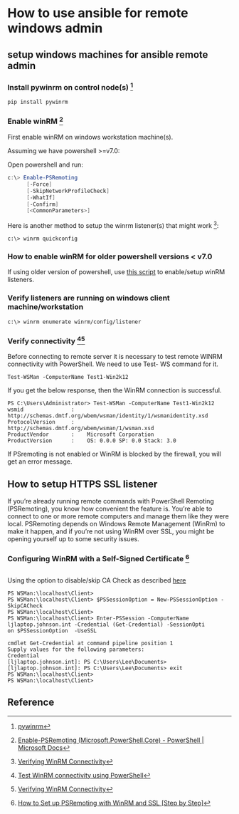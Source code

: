 
How to use ansible for remote windows admin
===

## setup windows machines for ansible remote admin

### Install pywinrm on control node(s) [^1]

```shell
pip install pywinrm
```

### Enable winRM [^2]

First enable winRM on windows workstation machine(s). 

Assuming we have powershell >=v7.0:


Open powershell and run:
```powershell
c:\> Enable-PSRemoting
      [-Force]
      [-SkipNetworkProfileCheck]
      [-WhatIf]
      [-Confirm]
      [<CommonParameters>]
```

Here is another method to setup the winrm listener(s) that might work [^4]:

```
c:\> winrm quickconfig
```

### How to enable winRM for older powershell versions < v7.0
If using older version of powershell, use [this script](https://github.com/ansible/ansible/blob/devel/examples/scripts/ConfigureRemotingForAnsible.ps1) to enable/setup winRM listeners.

### Verify listeners are running on windows client machine/workstation

```
c:\> winrm enumerate winrm/config/listener
```

### Verify connectivity [^3][^4]

Before connecting to remote server it is necessary to test remote WINRM connectivity with PowerShell. We need to use Test- WS command for it.

```
Test-WSMan -ComputerName Test1-Win2k12
```

If you get the below response, then the WinRM connection is successful.

```
PS C:\Users\Administrator> Test-WSMan -ComputerName Test1-Win2k12
wsmid               :    http://schemas.dmtf.org/wbem/wsman/identity/1/wsmanidentity.xsd  
ProtocolVersion     :    http://schemas.dmtf.org/wbem/wsman/1/wsman.xsd
ProductVendor       :    Microsoft Corporation
ProductVersion      :    OS: 0.0.0 SP: 0.0 Stack: 3.0
```

If PSremoting is not enabled or WinRM is blocked by the firewall, you will get an error message.

## How to setup HTTPS SSL listener

If you’re already running remote commands with PowerShell Remoting (PSRemoting), you know how convenient the feature is. You’re able to connect to one or more remote computers and manage them like they were local. PSRemoting depends on Windows Remote Management (WinRm) to make it happen, and if you’re not using WinRM over SSL, you might be opening yourself up to some security issues.


### Configuring WinRM with a Self-Signed Certificate [^5]



## 

Using the option to disable/skip CA Check as described [here](https://adamtheautomator.com/winrm-ssl/)

```shell
PS WSMan:\localhost\Client>
PS WSMan:\localhost\Client> $PSSessionOption = New-PSSessionOption -SkipCACheck
PS WSMan:\localhost\Client>
PS WSMan:\localhost\Client> Enter-PSSession -ComputerName ljlaptop.johnson.int -Credential (Get-Credential) -SessionOpti
on $PSSessionOption  -UseSSL

cmdlet Get-Credential at command pipeline position 1
Supply values for the following parameters:
Credential
[ljlaptop.johnson.int]: PS C:\Users\Lee\Documents>
[ljlaptop.johnson.int]: PS C:\Users\Lee\Documents> exit
PS WSMan:\localhost\Client>
PS WSMan:\localhost\Client>
```

## Reference

[^1]: [pywinrm](https://docs.ansible.com/ansible/latest/user_guide/windows_winrm.html#what-is-winrm)

[^2]: [Enable-PSRemoting (Microsoft.PowerShell.Core) - PowerShell | Microsoft Docs](https://docs.microsoft.com/en-us/powershell/module/microsoft.powershell.core/enable-psremoting)

[^3]: [Test WinRM connectivity using PowerShell](https://www.tutorialspoint.com/how-to-test-winrm-connectivity-using-powershell)

[^4]: [Verifying WinRM Connectivity](http://www.dhruvsahni.com/verifying-winrm-connectivity)

[^5]: [How to Set up PSRemoting with WinRM and SSL [Step by Step]](https://adamtheautomator.com/winrm-ssl/)
